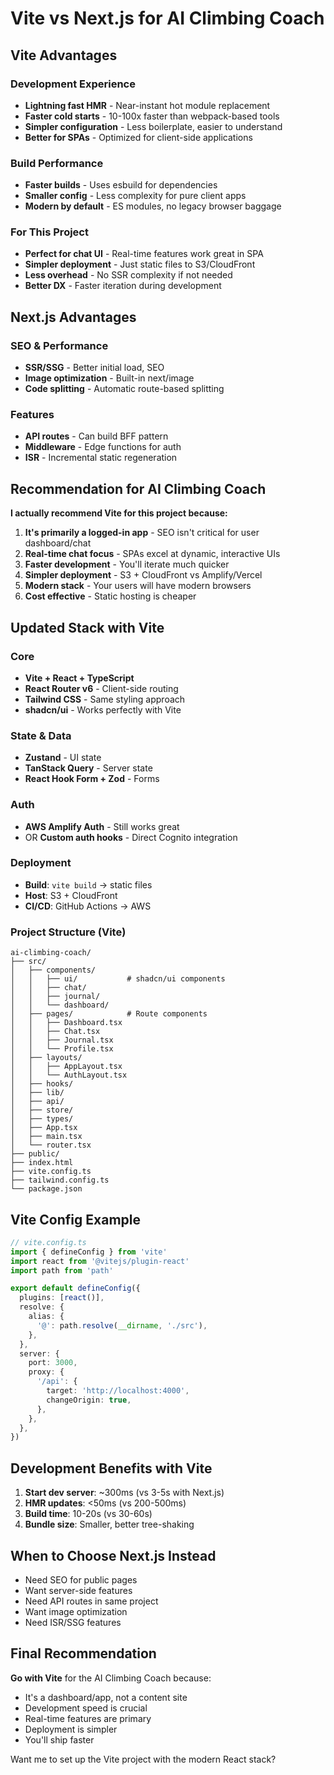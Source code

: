 # Vite vs Next.js for AI Climbing Coach

## Vite Advantages

### Development Experience
- **Lightning fast HMR** - Near-instant hot module replacement
- **Faster cold starts** - 10-100x faster than webpack-based tools
- **Simpler configuration** - Less boilerplate, easier to understand
- **Better for SPAs** - Optimized for client-side applications

### Build Performance
- **Faster builds** - Uses esbuild for dependencies
- **Smaller config** - Less complexity for pure client apps
- **Modern by default** - ES modules, no legacy browser baggage

### For This Project
- **Perfect for chat UI** - Real-time features work great in SPA
- **Simpler deployment** - Just static files to S3/CloudFront
- **Less overhead** - No SSR complexity if not needed
- **Better DX** - Faster iteration during development

## Next.js Advantages

### SEO & Performance
- **SSR/SSG** - Better initial load, SEO
- **Image optimization** - Built-in next/image
- **Code splitting** - Automatic route-based splitting

### Features
- **API routes** - Can build BFF pattern
- **Middleware** - Edge functions for auth
- **ISR** - Incremental static regeneration

## Recommendation for AI Climbing Coach

**I actually recommend Vite for this project because:**

1. **It's primarily a logged-in app** - SEO isn't critical for user dashboard/chat
2. **Real-time chat focus** - SPAs excel at dynamic, interactive UIs
3. **Faster development** - You'll iterate much quicker
4. **Simpler deployment** - S3 + CloudFront vs Amplify/Vercel
5. **Modern stack** - Your users will have modern browsers
6. **Cost effective** - Static hosting is cheaper

## Updated Stack with Vite

### Core
- **Vite + React + TypeScript**
- **React Router v6** - Client-side routing
- **Tailwind CSS** - Same styling approach
- **shadcn/ui** - Works perfectly with Vite

### State & Data
- **Zustand** - UI state
- **TanStack Query** - Server state
- **React Hook Form + Zod** - Forms

### Auth
- **AWS Amplify Auth** - Still works great
- OR **Custom auth hooks** - Direct Cognito integration

### Deployment
- **Build**: `vite build` → static files
- **Host**: S3 + CloudFront
- **CI/CD**: GitHub Actions → AWS

### Project Structure (Vite)
```
ai-climbing-coach/
├── src/
│   ├── components/
│   │   ├── ui/           # shadcn/ui components
│   │   ├── chat/
│   │   ├── journal/
│   │   └── dashboard/
│   ├── pages/            # Route components
│   │   ├── Dashboard.tsx
│   │   ├── Chat.tsx
│   │   ├── Journal.tsx
│   │   └── Profile.tsx
│   ├── layouts/
│   │   ├── AppLayout.tsx
│   │   └── AuthLayout.tsx
│   ├── hooks/
│   ├── lib/
│   ├── api/
│   ├── store/
│   ├── types/
│   ├── App.tsx
│   ├── main.tsx
│   └── router.tsx
├── public/
├── index.html
├── vite.config.ts
├── tailwind.config.ts
└── package.json
```

## Vite Config Example
```typescript
// vite.config.ts
import { defineConfig } from 'vite'
import react from '@vitejs/plugin-react'
import path from 'path'

export default defineConfig({
  plugins: [react()],
  resolve: {
    alias: {
      '@': path.resolve(__dirname, './src'),
    },
  },
  server: {
    port: 3000,
    proxy: {
      '/api': {
        target: 'http://localhost:4000',
        changeOrigin: true,
      },
    },
  },
})
```

## Development Benefits with Vite

1. **Start dev server**: ~300ms (vs 3-5s with Next.js)
2. **HMR updates**: <50ms (vs 200-500ms)
3. **Build time**: 10-20s (vs 30-60s)
4. **Bundle size**: Smaller, better tree-shaking

## When to Choose Next.js Instead

- Need SEO for public pages
- Want server-side features
- Need API routes in same project
- Want image optimization
- Need ISR/SSG features

## Final Recommendation

**Go with Vite** for the AI Climbing Coach because:
- It's a dashboard/app, not a content site
- Development speed is crucial
- Real-time features are primary
- Deployment is simpler
- You'll ship faster

Want me to set up the Vite project with the modern React stack?